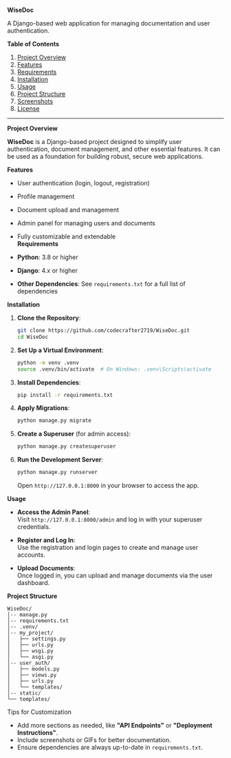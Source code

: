 **WiseDoc**

A Django-based web application for managing documentation and user authentication.

**Table of Contents**

1. [Project Overview](#project-overview)  
2. [Features](#features)  
3. [Requirements](#requirements)  
4. [Installation](#installation)  
5. [Usage](#usage)  
6. [Project Structure](#project-structure)  
7. [Screenshots](#screenshots)  
8. [License](#license)  

---

**Project Overview**

**WiseDoc** is a Django-based project designed to simplify user authentication, document management, and other essential features. It can be used as a foundation for building robust, secure web applications.

**Features**

- User authentication (login, logout, registration)  
- Profile management  
- Document upload and management  
- Admin panel for managing users and documents  
- Fully customizable and extendable  
**Requirements**

- **Python**: 3.8 or higher  
- **Django**: 4.x or higher  
- **Other Dependencies**: See `requirements.txt` for a full list of dependencies  

**Installation**

1. **Clone the Repository**:

   ```bash
   git clone https://github.com/codecrafter2719/WiseDoc.git
   cd WiseDoc
   ```

2. **Set Up a Virtual Environment**:

   ```bash
   python -m venv .venv
   source .venv/bin/activate  # On Windows: .venv\Scripts\activate
   ```

3. **Install Dependencies**:

   ```bash
   pip install -r requirements.txt
   ```

4. **Apply Migrations**:

   ```bash
   python manage.py migrate
   ```

5. **Create a Superuser** (for admin access):

   ```bash
   python manage.py createsuperuser
   ```

6. **Run the Development Server**:

   ```bash
   python manage.py runserver
   ```

   Open `http://127.0.0.1:8000` in your browser to access the app.

 **Usage**

- **Access the Admin Panel**:  
  Visit `http://127.0.0.1:8000/admin` and log in with your superuser credentials.

- **Register and Log In**:  
  Use the registration and login pages to create and manage user accounts.

- **Upload Documents**:  
  Once logged in, you can upload and manage documents via the user dashboard.

 **Project Structure**

```
WiseDoc/
│-- manage.py
│-- requirements.txt
│-- .venv/
│-- my_project/
│   ├── settings.py
│   ├── urls.py
│   ├── wsgi.py
│   └── asgi.py
│-- user_auth/
│   ├── models.py
│   ├── views.py
│   ├── urls.py
│   └── templates/
│-- static/
└── templates/
```


 Tips for Customization

- Add more sections as needed, like **"API Endpoints"** or **"Deployment Instructions"**.
- Include screenshots or GIFs for better documentation.
- Ensure dependencies are always up-to-date in `requirements.txt`.
